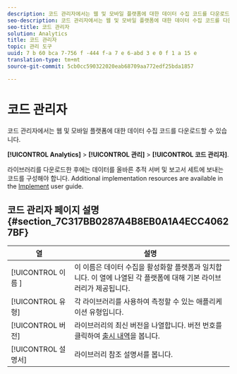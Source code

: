 ```yaml
---
description: 코드 관리자에서는 웹 및 모바일 플랫폼에 대한 데이터 수집 코드를 다운로드할 수 있습니다.
seo-description: 코드 관리자에서는 웹 및 모바일 플랫폼에 대한 데이터 수집 코드를 다운로드할 수 있습니다.
seo-title: 코드 관리자
solution: Analytics
title: 코드 관리자
topic: 관리 도구
uuid: 7 b 60 bca 7-756 f -444 f-a 7 e 6-abd 3 e 0 f 1 a 15 e
translation-type: tm+mt
source-git-commit: 5cb0cc590322020eab68709aa772edf25bda1857

---
```



# 코드 관리자

코드 관리자에서는 웹 및 모바일 플랫폼에 대한 데이터 수집 코드를 다운로드할 수 있습니다.

**[!UICONTROL Analytics]** &gt; **[!UICONTROL 관리]** &gt; **[!UICONTROL 코드 관리자]**.

라이브러리를 다운로드한 후에는 데이터를 올바른 추적 서버 및 보고서 세트에 보내는 코드를 구성해야 합니다. Additional implementation resources are available in the [Implement](../../implement/home.md) user guide.

## 코드 관리자 페이지 설명 {#section_7C317BB0287A4B8EB0A1A4ECC40627BF}

| 열 | 설명 |
|--- |--- |
| [!UICONTROL  이름 ] | 이 이름은 데이터 수집을 활성화할 플랫폼과 일치합니다. 이 열에 나열된 각 플랫폼에 대해 기본 라이브러리가 제공됩니다. |
| [!UICONTROL 유형] | 각 라이브러리를 사용하여 측정할 수 있는 애플리케이션 유형입니다. |
| [!UICONTROL 버전] | 라이브러리의 최신 버전을 나열합니다. 버전 번호를 클릭하여 [출시 내역](https://marketing.adobe.com/resources/help/en_US/sc/appmeasurement/release/)을 봅니다. |
| [!UICONTROL 설명서] | 라이브러리 참조 설명서를 봅니다. |
